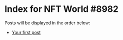 # Index for NFT World #8982
Posts will be displayed in the order below:

- [Your first post](./001-first.md)

